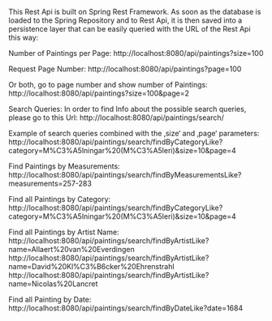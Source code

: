 This Rest Api is built on Spring Rest Framework.
As soon as the database is loaded to the Spring Repository and to Rest Api, it is then saved into a persistence layer that can be easily queried with the URL of the Rest Api this way:

Number of Paintings per Page:
http://localhost:8080/api/paintings?size=100

Request Page Number:
http://localhost:8080/api/paintings?page=100

Or both, go to page number and show number of Paintings:
http://localhost:8080/api/paintings?size=100&page=2


Search Queries:
In order to find Info about the possible search queries, please go to this Url: http://localhost:8080/api/paintings/search/

Example of search queries combined with the ‚size‘ and ‚page‘ parameters:
http://localhost:8080/api/paintings/search/findByCategoryLike?category=M%C3%A5lningar%20(M%C3%A5leri)&size=10&page=4

Find Paintings by Measurements:
http://localhost:8080/api/paintings/search/findByMeasurementsLike?measurements=257-283

Find all Paintings by Category:
http://localhost:8080/api/paintings/search/findByCategoryLike?category=M%C3%A5lningar%20(M%C3%A5leri)&size=10&page=4

Find all Paintings by Artist Name:
http://localhost:8080/api/paintings/search/findByArtistLike?name=Allaert%20van%20Everdingen
http://localhost:8080/api/paintings/search/findByArtistLike?name=David%20Kl%C3%B6cker%20Ehrenstrahl
http://localhost:8080/api/paintings/search/findByArtistLike?name=Nicolas%20Lancret

Find all Painting by Date:
http://localhost:8080/api/paintings/search/findByDateLike?date=1684


